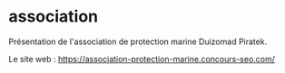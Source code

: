 # association
Présentation de l'association de protection marine Duizomad Piratek.

Le site web : https://association-protection-marine.concours-seo.com/
